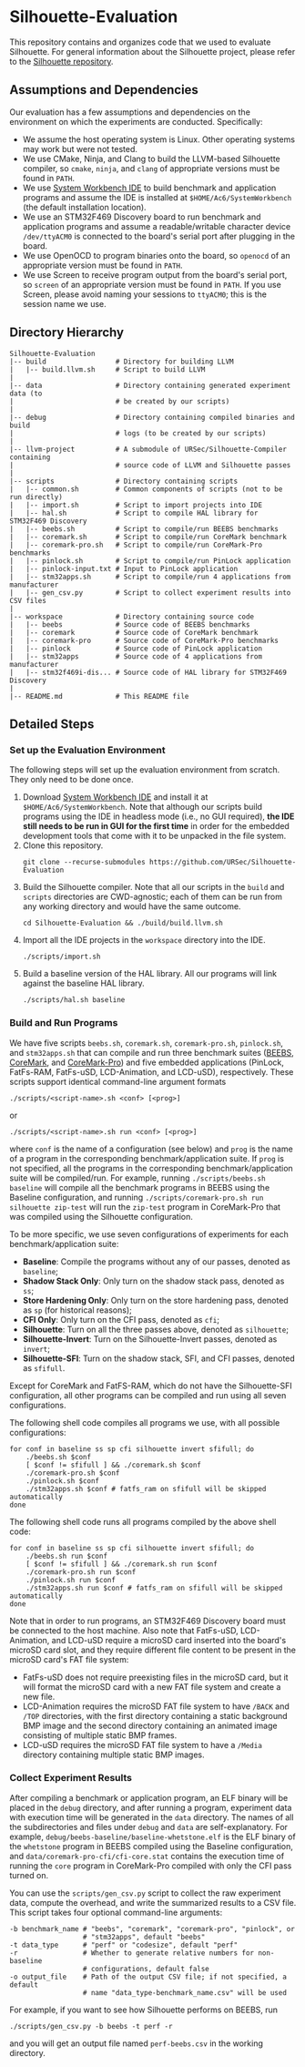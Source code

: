 # Silhouette-Evaluation

This repository contains and organizes code that we used to evaluate
Silhouette.  For general information about the Silhouette project, please refer
to the [Silhouette repository](https://github.com/URSec/Silhouette).

## Assumptions and Dependencies

Our evaluation has a few assumptions and dependencies on the environment on
which the experiments are conducted.  Specifically:

- We assume the host operating system is Linux.  Other operating systems may
  work but were not tested.
- We use CMake, Ninja, and Clang to build the LLVM-based Silhouette compiler,
  so `cmake`, `ninja`, and `clang` of appropriate versions must be found in
  `PATH`.
- We use [System Workbench IDE](https://www.openstm32.org/System%2BWorkbench%2Bfor%2BSTM32)
  to build benchmark and application programs and assume the IDE is installed
  at `$HOME/Ac6/SystemWorkbench` (the default installation location).
- We use an STM32F469 Discovery board to run benchmark and application programs
  and assume a readable/writable character device `/dev/ttyACM0` is connected
  to the board's serial port after plugging in the board.
- We use OpenOCD to program binaries onto the board, so `openocd` of an
  appropriate version must be found in `PATH`.
- We use Screen to receive program output from the board's serial port, so
  `screen` of an appropriate version must be found in `PATH`.  If you use
  Screen, please avoid naming your sessions to `ttyACM0`; this is the session
  name we use.

## Directory Hierarchy

```shell
Silhouette-Evaluation
|-- build                 # Directory for building LLVM
|   |-- build.llvm.sh     # Script to build LLVM
|
|-- data                  # Directory containing generated experiment data (to
|                         # be created by our scripts)
|
|-- debug                 # Directory containing compiled binaries and build
|                         # logs (to be created by our scripts)
|
|-- llvm-project          # A submodule of URSec/Silhouette-Compiler containing
|                         # source code of LLVM and Silhouette passes
|
|-- scripts               # Directory containing scripts
|   |-- common.sh         # Common components of scripts (not to be run directly)
|   |-- import.sh         # Script to import projects into IDE
|   |-- hal.sh            # Script to compile HAL library for STM32F469 Discovery
|   |-- beebs.sh          # Script to compile/run BEEBS benchmarks
|   |-- coremark.sh       # Script to compile/run CoreMark benchmark
|   |-- coremark-pro.sh   # Script to compile/run CoreMark-Pro benchmarks
|   |-- pinlock.sh        # Script to compile/run PinLock application
|   |-- pinlock-input.txt # Input to PinLock application
|   |-- stm32apps.sh      # Script to compile/run 4 applications from manufacturer
|   |-- gen_csv.py        # Script to collect experiment results into CSV files
|
|-- workspace             # Directory containing source code
|   |-- beebs             # Source code of BEEBS benchmarks
|   |-- coremark          # Source code of CoreMark benchmark
|   |-- coremark-pro      # Source code of CoreMark-Pro benchmarks
|   |-- pinlock           # Source code of PinLock application
|   |-- stm32apps         # Source code of 4 applications from manufacturer
|   |-- stm32f469i-dis... # Source code of HAL library for STM32F469 Discovery
|
|-- README.md             # This README file
```

## Detailed Steps

### Set up the Evaluation Environment

The following steps will set up the evaluation environment from scratch.  They
only need to be done once.

1. Download [System Workbench IDE](https://www.openstm32.org/System%2BWorkbench%2Bfor%2BSTM32)
   and install it at `$HOME/Ac6/SystemWorkbench`.
   Note that although our scripts build programs using the IDE in headless mode
   (i.e., no GUI required), **the IDE still needs to be run in GUI for the
   first time** in order for the embedded development tools that come with it
   to be unpacked in the file system.
2. Clone this repository.
   ```shell
   git clone --recurse-submodules https://github.com/URSec/Silhouette-Evaluation
   ```
3. Build the Silhouette compiler.  Note that all our scripts in the `build` and
   `scripts` directories are CWD-agnostic; each of them can be run from any
   working directory and would have the same outcome.
   ```shell
   cd Silhouette-Evaluation && ./build/build.llvm.sh
   ```
4. Import all the IDE projects in the `workspace` directory into the IDE.
   ```shell
   ./scripts/import.sh
   ```
5. Build a baseline version of the HAL library.  All our programs will link
   against the baseline HAL library.
   ```shell
   ./scripts/hal.sh baseline
   ```

### Build and Run Programs

We have five scripts `beebs.sh`, `coremark.sh`, `coremark-pro.sh`, `pinlock.sh`,
and `stm32apps.sh` that can compile and run three benchmark suites
([BEEBS](https://beebs.mageec.org), [CoreMark](https://www.eembc.org/coremark),
and [CoreMark-Pro](https://www.eembc.org/coremark-pro)) and five embedded
applications (PinLock, FatFs-RAM, FatFs-uSD, LCD-Animation, and LCD-uSD),
respectively.  These scripts support identical command-line argument formats
```shell
./scripts/<script-name>.sh <conf> [<prog>]
```
or
```shell
./scripts/<script-name>.sh run <conf> [<prog>]
```
where `conf` is the name of a configuration (see below) and `prog` is the name
of a program in the corresponding benchmark/application suite.  If `prog` is
not specified, all the programs in the corresponding benchmark/application
suite will be compiled/run.  For example, running `./scripts/beebs.sh baseline`
will compile all the benchmark programs in BEEBS using the Baseline
configuration, and running `./scripts/coremark-pro.sh run silhouette zip-test`
will run the `zip-test` program in CoreMark-Pro that was compiled using the
Silhouette configuration.

To be more specific, we use seven configurations of experiments for each
benchmark/application suite:
- **Baseline**: Compile the programs without any of our passes, denoted as
  `baseline`;
- **Shadow Stack Only**: Only turn on the shadow stack pass, denoted as `ss`;
- **Store Hardening Only**: Only turn on the store hardening pass, denoted as
  `sp` (for historical reasons);
- **CFI Only**: Only turn on the CFI pass, denoted as `cfi`;
- **Silhouette**: Turn on all the three passes above, denoted as `silhouette`;
- **Silhouette-Invert**: Turn on the Silhouette-Invert passes, denoted as
  `invert`;
- **Silhouette-SFI**: Turn on the shadow stack, SFI, and CFI passes, denoted as
  `sfifull`.

Except for CoreMark and FatFS-RAM, which do not have the Silhouette-SFI
configuration, all other programs can be compiled and run using all seven
configurations.

The following shell code compiles all programs we use, with all possible
configurations:
```shell
for conf in baseline ss sp cfi silhouette invert sfifull; do
    ./beebs.sh $conf
    [ $conf != sfifull ] && ./coremark.sh $conf
    ./coremark-pro.sh $conf
    ./pinlock.sh $conf
    ./stm32apps.sh $conf # fatfs_ram on sfifull will be skipped automatically
done
```

The following shell code runs all programs compiled by the above shell code:
```shell
for conf in baseline ss sp cfi silhouette invert sfifull; do
    ./beebs.sh run $conf
    [ $conf != sfifull ] && ./coremark.sh run $conf
    ./coremark-pro.sh run $conf
    ./pinlock.sh run $conf
    ./stm32apps.sh run $conf # fatfs_ram on sfifull will be skipped automatically
done
```

Note that in order to run programs, an STM32F469 Discovery board must be
connected to the host machine.  Also note that FatFs-uSD, LCD-Animation, and
LCD-uSD require a microSD card inserted into the board's microSD card slot,
and they require different file content to be present in the microSD card's FAT
file system:
- FatFs-uSD does not require preexisting files in the microSD card, but it will
  format the microSD card with a new FAT file system and create a new file.
- LCD-Animation requires the microSD FAT file system to have `/BACK` and
  `/TOP` directories, with the first directory containing a static background
  BMP image and the second directory containing an animated image consisting of
  multiple static BMP frames.
- LCD-uSD requires the microSD FAT file system to have a `/Media` directory
  containing multiple static BMP images.

### Collect Experiment Results

After compiling a benchmark or application program, an ELF binary will be
placed in the `debug` directory, and after running a program, experiment data
with execution time will be generated in the `data` directory.  The names of
all the subdirectories and files under `debug` and `data` are self-explanatory.
For example, `debug/beebs-baseline/baseline-whetstone.elf` is the ELF binary of
the `whetstone` program in BEEBS compiled using the Baseline configuration, and
`data/coremark-pro-cfi/cfi-core.stat` contains the execution time of running
the `core` program in CoreMark-Pro compiled with only the CFI pass turned on.

You can use the `scripts/gen_csv.py` script to collect the raw experiment data,
compute the overhead, and write the summarized results to a CSV file.  This
script takes four optional command-line arguments:

```shell
-b benchmark_name # "beebs", "coremark", "coremark-pro", "pinlock", or
                  # "stm32apps", default "beebs"
-t data_type      # "perf" or "codesize", default "perf"
-r                # Whether to generate relative numbers for non-baseline
                  # configurations, default false
-o output_file    # Path of the output CSV file; if not specified, a default
                  # name "data_type-benchmark_name.csv" will be used
```

For example, if you want to see how Silhouette performs on BEEBS, run
```shell
./scripts/gen_csv.py -b beebs -t perf -r
```
and you will get an output file named `perf-beebs.csv` in the working directory.
